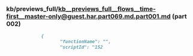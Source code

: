 ### kb/previews_full/kb__previews_full__flows__time-first__master-only@guest.har.part069.md.part001.md (part 002)

```md
             {
                    "functionName": "",
                    "scriptId": "152
```

```
